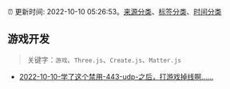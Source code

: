 :alarm_clock: 更新时间: 2022-10-10 05:26:53。[来源分类](../README.md)、[标签分类](../TAGS.md)、[时间分类](../TIMELINE.md)

## 游戏开发


> 关键字：`游戏`、`Three.js`、`Create.js`、`Matter.js`



- [2022-10-10-学了这个禁用-443-udp-之后，打游戏掉线啊……](https://www.v2ex.com/t/885766) 
